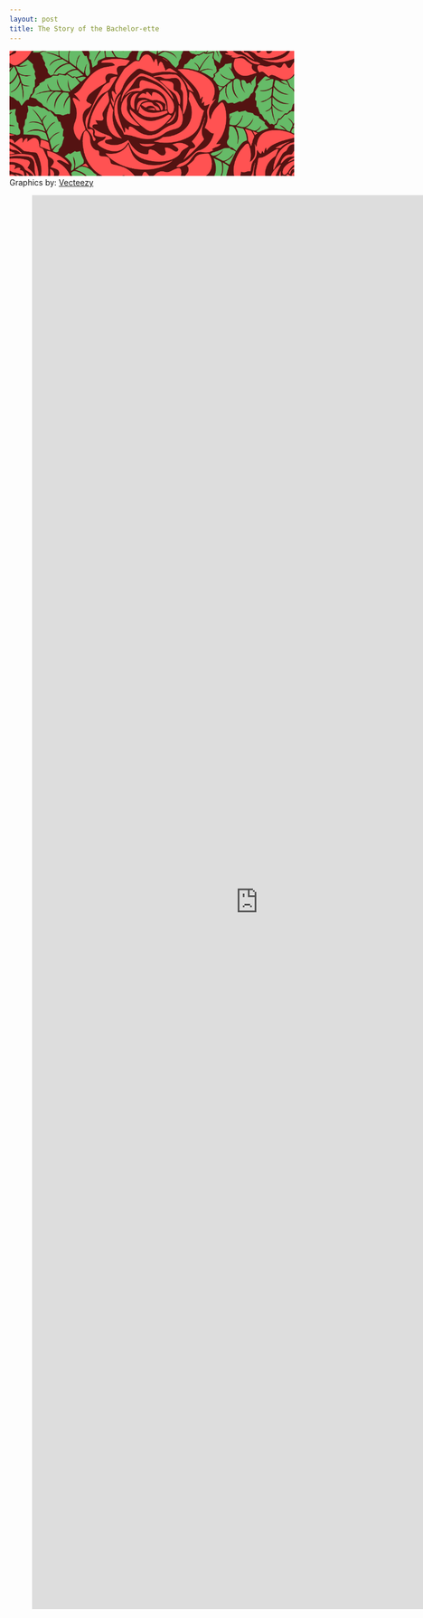 ```yaml
---
layout: post
title: The Story of the Bachelor-ette
---
```


![](https://raw.githubusercontent.com/GWarrenn/gwarrenn.github.io/master/images/bachelor-ette/bachelor-ette.png)
Graphics by: <a target="_blank" href="https://www.vecteezy.com/">Vecteezy</a>

<figure class="video_container">
<iframe width="800" height="2500" src="https://raw.githack.com/GWarrenn/bachelor-ette/master/index.html" frameborder="0" allowfullscreen="true"></iframe>
</figure>
<br>